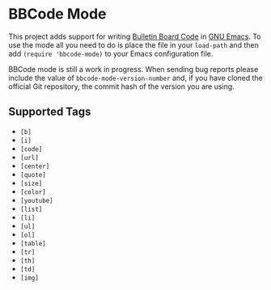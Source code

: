 BBCode Mode
===========

This project adds support for writing [Bulletin Board Code][bbc] in
[GNU Emacs][emacs].  To use the mode all you need to do is place the
file in your `load-path` and then add `(require 'bbcode-mode)` to your
Emacs configuration file.

BBCode mode is still a work in progress.  When sending bug reports
please include the value of `bbcode-mode-version-number` and, if you
have cloned the official Git repository, the commit hash of the
version you are using.

Supported Tags
--------------

* `[b]`
* `[i]`
* `[code]`
* `[url]`
* `[center]`
* `[quote]`
* `[size]`
* `[color]`
* `[youtube]`
* `[list]`
* `[li]`
* `[ul]`
* `[ol]`
* `[table]`
* `[tr]`
* `[th]`
* `[td]`
* `[img]`



[bbc]: http://bbcode.org/

[emacs]: http://www.gnu.org/software/emacs/
